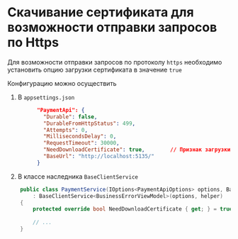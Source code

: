 # Скачивание сертификата для возможности отправки запросов по Https

Для возможности отправки запросов по протоколу `https` необходимо установить опцию загрузки сертификата в значение `true`

Конфигурацию можно осуществить
 1. В `appsettings.json`
    ```json
          "PaymentApi": {
            "Durable": false,                       
            "DurableFromHttpStatus": 499,           
            "Attempts": 0,                          
            "MillisecondsDelay": 0,                 
            "RequestTimeout": 30000,               
            "NeedDownloadCertificate": true,        // Признак загрузки сертификата
            "BaseUrl": "http://localhost:5135/"
          }
    ```
2. В классе наследника `BaseClientService`
```csharp
    public class PaymentService(IOptions<PaymentApiOptions> options, BaseClientServiceHelper helper)
        : BaseClientService<BusinessErrorViewModel>(options, helper)
    {
        protected override bool NeedDownloadCertificate { get; } = true;
        
        // ...
    }
```
